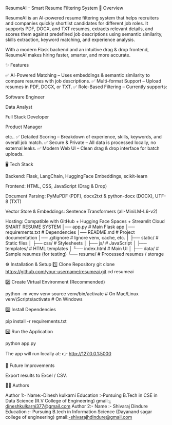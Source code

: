 ResumeAI – Smart Resume Filtering System
📌 Overview

ResumeAI is an AI-powered resume filtering system that helps recruiters and companies quickly shortlist candidates for different job roles.
It supports PDF, DOCX, and TXT resumes, extracts relevant details, and scores them against predefined job descriptions using semantic similarity, skills extraction, keyword matching, and experience analysis.

With a modern Flask backend and an intuitive drag & drop frontend, ResumeAI makes hiring faster, smarter, and more accurate.

✨ Features

✅ AI-Powered Matching – Uses embeddings & semantic similarity to compare resumes with job descriptions.
✅ Multi-format Support – Upload resumes in PDF, DOCX, or TXT.
✅ Role-Based Filtering – Currently supports:

Software Engineer

Data Analyst

Full Stack Developer

Product Manager

etc..
✅ Detailed Scoring – Breakdown of experience, skills, keywords, and overall job match.
✅ Secure & Private – All data is processed locally, no external leaks.
✅ Modern Web UI – Clean drag & drop interface for batch uploads.

🖥️ Tech Stack

Backend: Flask, LangChain, HuggingFace Embeddings, scikit-learn

Frontend: HTML, CSS, JavaScript (Drag & Drop)

Document Parsing: PyMuPDF (PDF), docx2txt & python-docx (DOCX), UTF-8 (TXT)

Vector Store & Embeddings: Sentence Transformers (all-MiniLM-L6-v2)

Hosting: Compatible with GitHub + Hugging Face Spaces + Streamlit Cloud
SMART RESUME SYSTEM
│── app.py                # Main Flask app
│── requirements.txt       # Dependencies
│── README.md              # Project documentation
│── .gitignore             # Ignore venv, cache, etc.
│
├── static/                # Static files
│   ├── css/               # Stylesheets
│   ├── js/                # JavaScript
│
├── templates/             # HTML templates
│   └── index.html         # Main UI
│
├── data/                  # Sample resumes (for testing)
└── resume/                # Processed resumes / storage

⚙️ Installation & Setup
1️⃣ Clone Repository
git clone https://github.com/your-username/resumeai.git
cd resumeai

2️⃣ Create Virtual Environment (Recommended)

python -m venv venv
source venv/bin/activate   # On Mac/Linux
venv\Scripts\activate      # On Windows

3️⃣ Install Dependencies

pip install -r requirements.txt

4️⃣ Run the Application

python app.py

The app will run locally at:
👉 http://127.0.0.1:5000

📌 Future Improvements

Export results to Excel / CSV.

👨‍💻 Authors

Author 1:-
Name:-Dinesh kulkarni
Education :-Pursuing  B.Tech in CSE in Data Science (R.V College of Engineering)
gmail:-dineshkulkarni377@gmail.com
Author 2:-
Name :- Shivaraj Dindure
Education :- Pursuing B.tech in Information Science (Dayanand sagar college of engineering)
gmail:-shivarajhdindure@gmail.com